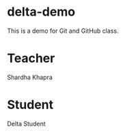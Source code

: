 # delta-demo
This is a demo for Git and GitHub class.

# Teacher
Shardha Khapra

# Student
Delta Student